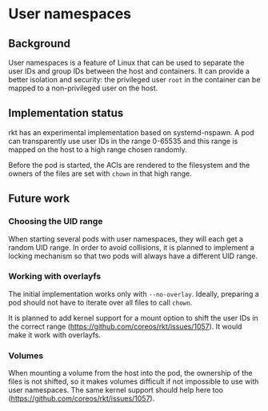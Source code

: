 # User namespaces

## Background

User namespaces is a feature of Linux that can be used to separate the user IDs and group IDs between the host and containers.
It can provide a better isolation and security: the privileged user `root` in the container can be mapped to a non-privileged user on the host.

## Implementation status

rkt has an experimental implementation based on systemd-nspawn.
A pod can transparently use user IDs in the range 0-65535 and this range is mapped on the host to a high range chosen randomly.

Before the pod is started, the ACIs are rendered to the filesystem and the owners of the files are set with `chown` in that high range.

## Future work

### Choosing the UID range

When starting several pods with user namespaces, they will each get a random UID range.
In order to avoid collisions, it is planned to implement a locking
mechanism so that two pods will always have a different UID range.

### Working with overlayfs

The initial implementation works only with `--no-overlay`.
Ideally, preparing a pod should not have to iterate over all files to call `chown`.

It is planned to add kernel support for a mount option to shift the user IDs in the correct range (https://github.com/coreos/rkt/issues/1057).
It would make it work with overlayfs.

### Volumes

When mounting a volume from the host into the pod, the ownership of the files is not shifted, so it makes volumes difficult if not impossible to use with user namespaces.
The same kernel support should help here too (https://github.com/coreos/rkt/issues/1057).
